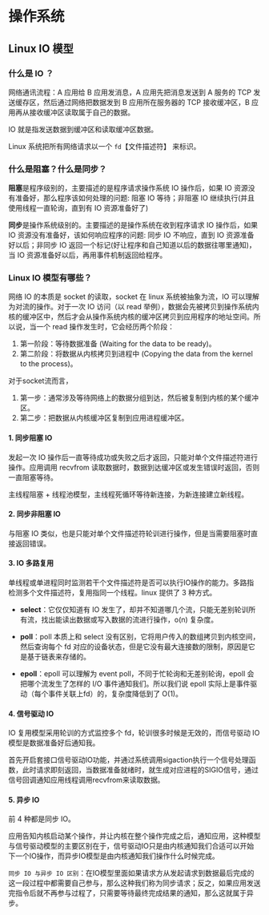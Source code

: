 # 操作系统

## Linux IO 模型
### 什么是 IO ？
网络通讯流程：A 应用给 B 应用发消息，A 应用先把消息发送到 A 服务的 TCP 发送缓存区，然后通过网络把数据发到 B 应用所在服务器的 TCP 接收缓冲区，B 应用再从接收缓冲区读取属于自己的数据。

IO 就是指发送数据到缓冲区和读取缓冲区数据。

Linux 系统把所有网络请求以一个 `fd`【文件描述符】 来标识。

### 什么是阻塞？什么是同步？
**阻塞**是程序级别的，主要描述的是程序请求操作系统 IO 操作后，如果 IO 资源没有准备好，那么程序该如何处理的问题: 阻塞 IO 等待；非阻塞 IO 继续执行(并且使用线程一直轮询，直到有 IO 资源准备好了)

**同步**是操作系统级别的。主要描述的是操作系统在收到程序请求 IO 操作后，如果 IO 资源没有准备好，该如何响应程序的问题: 同步 IO 不响应，直到 IO 资源准备好以后；非同步 IO 返回一个标记(好让程序和自己知道以后的数据往哪里通知)，当 IO 资源准备好以后，再用事件机制返回给程序。

### Linux IO 模型有哪些？

网络 IO 的本质是 socket 的读取，socket 在 linux 系统被抽象为流，IO 可以理解为对流的操作。对于一次 IO 访问（以 read 举例），数据会先被拷贝到操作系统内核的缓冲区中，然后才会从操作系统内核的缓冲区拷贝到应用程序的地址空间。所以说，当一个 read 操作发生时，它会经历两个阶段：
1. 第一阶段：等待数据准备 (Waiting for the data to be ready)。
1. 第二阶段：将数据从内核拷贝到进程中 (Copying the data from the kernel to the process)。

对于socket流而言，
1. 第一步：通常涉及等待网络上的数据分组到达，然后被复制到内核的某个缓冲区。
1. 第二步：把数据从内核缓冲区复制到应用进程缓冲区。

#### 1. 同步阻塞 IO
发起一次 IO 操作后一直等待成功或失败之后才返回，只能对单个文件描述符进行操作。应用调用 recvfrom 读取数据时，数据到达缓冲区或发生错误时返回，否则一直阻塞等待。

主线程阻塞 + 线程池模型，主线程死循环等待新连接，为新连接建立新线程。

#### 2. 同步非阻塞 IO

与阻塞 IO 类似，也是只能对单个文件描述符轮训进行操作，但是当需要阻塞时直接返回错误。

#### 3. IO 多路复用

单线程或单进程同时监测若干个文件描述符是否可以执行IO操作的能力。多路指检测多个文件描述符，复用指同一个线程。linux 提供了 3 种方式。

* **select**：它仅仅知道有 IO 发生了，却并不知道哪几个流，只能无差别轮训所有流，找出能读出数据或写入数据的流进行操作，o(n) 复杂度。

* **poll**：poll 本质上和 select 没有区别，它将用户传入的数组拷贝到内核空间，然后查询每个 fd 对应的设备状态，但是它没有最大连接数的限制，原因是它是基于链表来存储的。

* **epoll**：epoll 可以理解为 event poll，不同于忙轮询和无差别轮询，epoll 会把哪个流发生了怎样的 I/O 事件通知我们。所以我们说 epoll 实际上是事件驱动（每个事件关联上fd）的，复杂度降低到了 O(1)。

#### 4. 信号驱动 IO

   IO 复用模型采用轮训的方式监控多个 fd，轮训很多时候是无效的，而信号驱动 IO 模型是数据准备好后通知我。

   首先开启套接口信号驱动IO功能，并通过系统调用sigaction执行一个信号处理函数，此时请求即刻返回，当数据准备就绪时，就生成对应进程的SIGIO信号，通过信号回调通知应用线程调用recvfrom来读取数据。

#### 5. 异步 IO

前 4 种都是同步 IO。

应用告知内核启动某个操作，并让内核在整个操作完成之后，通知应用，这种模型与信号驱动模型的主要区别在于，信号驱动IO只是由内核通知我们合适可以开始下一个IO操作，而异步IO模型是由内核通知我们操作什么时候完成。

`同步 IO 与异步 IO 区别`：在IO模型里面如果请求方从发起请求到数据最后完成的这一段过程中都需要自己参与，那么这种我们称为同步请求；反之，如果应用发送完指令后就不再参与过程了，只需要等待最终完成结果的通知，那么这就属于异步。